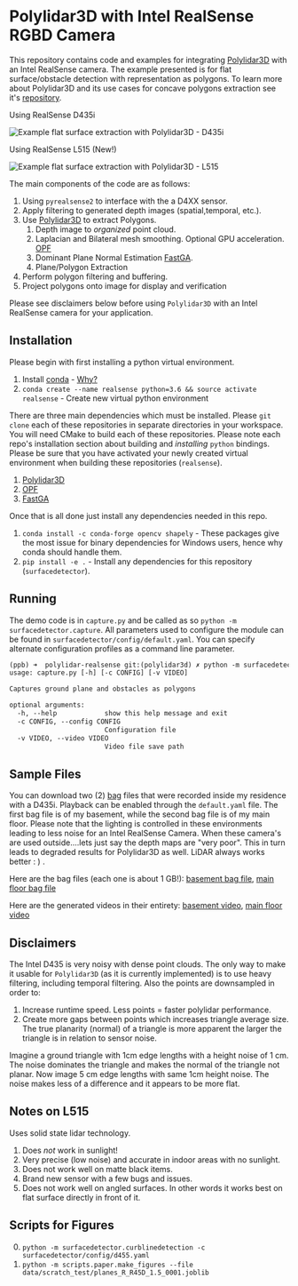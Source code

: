 # Polylidar3D with Intel RealSense RGBD Camera

This repository contains code and examples for integrating [Polylidar3D](https://github.com/JeremyBYU/polylidar) with an Intel RealSense camera.  The example presented is for flat surface/obstacle detection with representation as polygons. To learn more about Polylidar3D and its use cases for concave polygons extraction see it's [repository](https://github.com/JeremyBYU/polylidar).

Using RealSense D435i

![Example flat surface extraction with Polylidar3D - D435i](assets/media/obstacles_walk_ver3.gif)

Using RealSense L515 (New!)

![Example flat surface extraction with Polylidar3D - L515](assets/media/basement_l515.gif)

The main components of the code are as follows:

1. Using `pyrealsense2` to interface with the a D4XX sensor.
2. Apply filtering to generated depth images (spatial,temporal, etc.). 
3. Use [Polylidar3D](https://github.com/JeremyBYU/polylidar) to extract Polygons.
    1. Depth image to *organized* point cloud.
    2. Laplacian and Bilateral mesh smoothing. Optional GPU acceleration. [OPF](https://github.com/JeremyBYU/OrganizedPointFilters)
    3. Dominant Plane Normal Estimation [FastGA](https://github.com/JeremyBYU/FastGaussianAccumulator). 
    4. Plane/Polygon Extraction
4. Perform polygon filtering and buffering.
5. Project polygons onto image for display and verification

Please see disclaimers below before using `Polylidar3D` with an Intel RealSense camera for your application.

## Installation

Please begin with first installing a python virtual environment.

1. Install [conda](https://conda.io/projects/conda/en/latest/) - [Why?](https://medium.freecodecamp.org/why-you-need-python-environments-and-how-to-manage-them-with-conda-85f155f4353c)
2. `conda create --name realsense python=3.6 && source activate realsense` - Create new virtual python environment

There are three main dependencies which must be installed. Please `git clone` each of these repositories in separate directories in your workspace. You will need CMake to build each of these repositories. Please note each repo's installation section about building and *installing* `python` bindings. Please be sure that you have activated your newly created virtual environment when building these repositories (`realsense`).

1. [Polylidar3D](https://github.com/JeremyBYU/polylidar)
2. [OPF](https://github.com/JeremyBYU/OrganizedPointFilters)
3. [FastGA](https://github.com/JeremyBYU/FastGaussianAccumulator)

Once that is all done just install any dependencies needed in this repo.

1. `conda install -c conda-forge opencv shapely` - These packages give the most issue for binary dependencies for Windows users, hence why conda should handle them.
2. `pip install -e .` - Install any dependencies for this repository (`surfacedetector`).


## Running

The demo code is in `capture.py` and be called as so `python -m surfacedetector.capture`.  All parameters used to configure the module can be found in `surfacedetector/config/default.yaml`. You can specify alternate configuration profiles as a command line parameter.

```txt
(ppb) ➜  polylidar-realsense git:(polylidar3d) ✗ python -m surfacedetector.capture --help
usage: capture.py [-h] [-c CONFIG] [-v VIDEO]

Captures ground plane and obstacles as polygons

optional arguments:
  -h, --help            show this help message and exit
  -c CONFIG, --config CONFIG
                        Configuration file
  -v VIDEO, --video VIDEO
                        Video file save path
```

## Sample Files

You can download two (2) [bag](https://github.com/IntelRealSense/librealsense/blob/master/doc/sample-data.md) files that were recorded inside my residence with a D435i. Playback can be enabled through the `default.yaml` file. The first bag file is of my basement, while the second bag file is of my main floor.  Please note that the lighting is controlled in these environments leading to less noise for an Intel RealSense Camera. When these camera's are used outside....lets just say the depth maps are "very poor". This in turn leads to degraded results for Polylidar3D as well. LiDAR always works better : ) .  

Here are the bag files (each one is about 1 GB!): [basement bag file](https://drive.google.com/file/d/1q-6qP1zMuA7MklzGJPFFZeWAt2O5waQC/view?usp=sharing), [main floor bag file](https://drive.google.com/file/d/1NFGjEqpiGv-W_AddVe17FaLmkWiXv4Ik/view?usp=sharing)

Here are the generated videos in their entirety: [basement video](https://drive.google.com/file/d/1nmJEqWAchZxdVYrKxWLh5OsbA0dk7WmF/view?usp=sharing), [main floor video](https://drive.google.com/file/d/1l4yuMLjyRt7Hzkp0V8bhcblg_bVHj4NW/view?usp=sharing)

## Disclaimers

The Intel D435 is very noisy with dense point clouds. The only way to make it usable for `Polylidar3D` (as it is currently implemented) is to use heavy filtering, including temporal filtering. Also the points are downsampled in order to:

1. Increase runtime speed. Less points = faster polylidar performance.
2. Create more gaps between points which increases triangle average size. The true planarity (normal) of a triangle is more apparent the larger the triangle is in relation to sensor noise.

Imagine a ground triangle with 1cm edge lengths with a height noise of 1 cm. The noise dominates the triangle and makes the normal of the triangle not planar. Now image 5 cm edge lengths with same 1cm height noise. The noise makes less of a difference and it appears to be more flat.

## Notes on L515

Uses solid state lidar technology.

1. Does *not* work in sunlight!
2. Very precise (low noise) and accurate in indoor areas with no sunlight.
3. Does not work well on matte black items.
4. Brand new sensor with a few bugs and issues.
5. Does not work well on angled surfaces. In other words it works best on flat surface directly in front of it.


## Scripts for Figures

0. `python -m surfacedetector.curblinedetection -c surfacedetector/config/d455.yaml`
1. `python -m scripts.paper.make_figures --file data/scratch_test/planes_R_R45D_1.5_0001.joblib`

